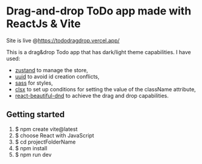 # Drag-and-drop ToDo app made with ReactJs & Vite

Site is live @https://tododragdrop.vercel.app/

This is a drag&drop Todo app that has dark/light theme capabilities. I have used:
- [zustand](https://docs.pmnd.rs/zustand/recipes/recipes) to manage the store,
- [uuid](https://github.com/uuidjs/uuid) to avoid id creation conflicts,
- [sass](https://sass-lang.com/) for styles, 
- [clsx](https://github.com/lukeed/clsx#readme) to set up conditions for setting the value of the className attribute,
- [react-beautiful-dnd](https://github.com/atlassian/react-beautiful-dnd#readme) to achieve the drag and drop capabilities.

## Getting started

1. $ npm create vite@latest
2. $ choose React with JavaScript
3. $ cd projectFolderName
4. $ npm install
5. $ npm run dev

